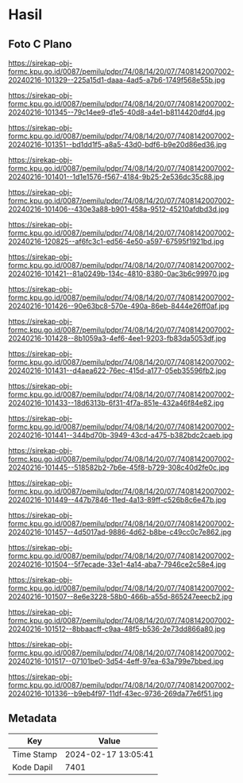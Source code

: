 # Hasil

## Foto C Plano

https://sirekap-obj-formc.kpu.go.id/0087/pemilu/pdpr/74/08/14/20/07/7408142007002-20240216-101329--225a15d1-daaa-4ad5-a7b6-1749f568e55b.jpg

https://sirekap-obj-formc.kpu.go.id/0087/pemilu/pdpr/74/08/14/20/07/7408142007002-20240216-101345--79c14ee9-d1e5-40d8-a4e1-b8114420dfd4.jpg

https://sirekap-obj-formc.kpu.go.id/0087/pemilu/pdpr/74/08/14/20/07/7408142007002-20240216-101351--bd1dd1f5-a8a5-43d0-bdf6-b9e20d86ed36.jpg

https://sirekap-obj-formc.kpu.go.id/0087/pemilu/pdpr/74/08/14/20/07/7408142007002-20240216-101401--1d1e1576-f567-4184-9b25-2e536dc35c88.jpg

https://sirekap-obj-formc.kpu.go.id/0087/pemilu/pdpr/74/08/14/20/07/7408142007002-20240216-101406--430e3a88-b901-458a-9512-45210afdbd3d.jpg

https://sirekap-obj-formc.kpu.go.id/0087/pemilu/pdpr/74/08/14/20/07/7408142007002-20240216-120825--af6fc3c1-ed56-4e50-a597-67595f1921bd.jpg

https://sirekap-obj-formc.kpu.go.id/0087/pemilu/pdpr/74/08/14/20/07/7408142007002-20240216-101421--81a0249b-134c-4810-8380-0ac3b6c99970.jpg

https://sirekap-obj-formc.kpu.go.id/0087/pemilu/pdpr/74/08/14/20/07/7408142007002-20240216-101426--90e63bc8-570e-490a-86eb-8444e26ff0af.jpg

https://sirekap-obj-formc.kpu.go.id/0087/pemilu/pdpr/74/08/14/20/07/7408142007002-20240216-101428--8b1059a3-4ef6-4ee1-9203-fb83da5053df.jpg

https://sirekap-obj-formc.kpu.go.id/0087/pemilu/pdpr/74/08/14/20/07/7408142007002-20240216-101431--d4aea622-76ec-415d-a177-05eb35596fb2.jpg

https://sirekap-obj-formc.kpu.go.id/0087/pemilu/pdpr/74/08/14/20/07/7408142007002-20240216-101433--18d6313b-6f31-4f7a-851e-432a46f84e82.jpg

https://sirekap-obj-formc.kpu.go.id/0087/pemilu/pdpr/74/08/14/20/07/7408142007002-20240216-101441--344bd70b-3949-43cd-a475-b382bdc2caeb.jpg

https://sirekap-obj-formc.kpu.go.id/0087/pemilu/pdpr/74/08/14/20/07/7408142007002-20240216-101445--518582b2-7b6e-45f8-b729-308c40d2fe0c.jpg

https://sirekap-obj-formc.kpu.go.id/0087/pemilu/pdpr/74/08/14/20/07/7408142007002-20240216-101449--447b7846-11ed-4a13-89ff-c526b8c6e47b.jpg

https://sirekap-obj-formc.kpu.go.id/0087/pemilu/pdpr/74/08/14/20/07/7408142007002-20240216-101457--4d5017ad-9886-4d62-b8be-c49cc0c7e862.jpg

https://sirekap-obj-formc.kpu.go.id/0087/pemilu/pdpr/74/08/14/20/07/7408142007002-20240216-101504--5f7ecade-33e1-4a14-aba7-7946ce2c58e4.jpg

https://sirekap-obj-formc.kpu.go.id/0087/pemilu/pdpr/74/08/14/20/07/7408142007002-20240216-101507--8e6e3228-58b0-466b-a55d-865247eeecb2.jpg

https://sirekap-obj-formc.kpu.go.id/0087/pemilu/pdpr/74/08/14/20/07/7408142007002-20240216-101512--8bbaacff-c9aa-48f5-b536-2e73dd866a80.jpg

https://sirekap-obj-formc.kpu.go.id/0087/pemilu/pdpr/74/08/14/20/07/7408142007002-20240216-101517--07101be0-3d54-4eff-97ea-63a799e7bbed.jpg

https://sirekap-obj-formc.kpu.go.id/0087/pemilu/pdpr/74/08/14/20/07/7408142007002-20240216-101336--b9eb4f97-11df-43ec-9736-269da77e6f51.jpg


## Metadata

| Key        | Value               |
| ---------- | ------------------- |
| Time Stamp | 2024-02-17 13:05:41 |
| Kode Dapil | 7401                |



